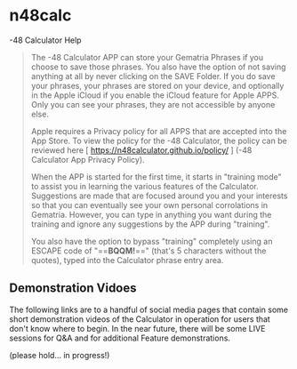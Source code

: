 # n48calc
-48 Calculator Help

> The -48 Calculator APP can store your Gematria Phrases if you choose to save those phrases. You also have the option of not saving anything at all by never clicking on the SAVE Folder. If you do save your phrases, your phrases are stored on your device, and optionally in the Apple iCloud if you enable the iCloud feature for Apple APPS. Only you can see your phrases, they are not accessible by anyone else.
>
> Apple requires a Privacy policy for all APPS that are accepted into the App Store. To view the policy for the -48 Calculator, the policy can be reviewed here [ https://n48calculator.github.io/policy/ ] (-48 Calculator App Privacy Policy).
>
> When the APP is started for the first time, it starts in "training mode" to assist you in learning the various features of the Calculator. Suggestions are made that are focused around you and your interests so that you can eventually see your own personal corrolations in Gematria. However, you can type in anything you want during the training and ignore any suggestions by the APP during "training".
>
> You also have the option to bypass "training" completely using an ESCAPE code of "==**BQQM!**==" (that's 5 characters without the quotes), typed into the Calculator phrase entry area.

## Demonstration Vidoes

The following links are to a handful of social media pages that contain some short demonstration videos of the Calculator in operation for users that don't know where to begin.  In the near future, there will be some LIVE sessions for Q&A and for additional Feature demonstrations.

(please hold... in progress!)
